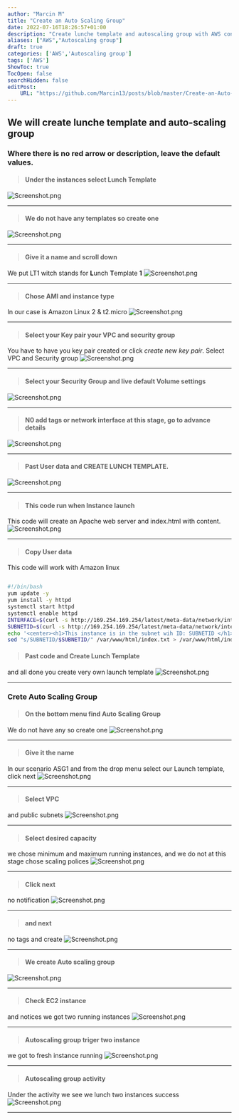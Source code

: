 ```yaml
---
author: "Marcin M"
title: "Create an Auto Scaling Group"
date: 2022-07-16T18:26:57+01:00
description: "Create lunche template and autoscaling group with AWS console"
aliases: ["AWS","Autoscaling group"]
draft: true
categories: ['AWS','Autoscaling group']
tags: ['AWS']
ShowToc: true
TocOpen: false
searchHidden: false
editPost:
    URL: "https://github.com/Marcin13/posts/blob/master/Create-an-Auto-Scaling-Group.md"
---
```

## We will create lunche template and auto-scaling group 
### Where there is no red arrow or description, leave the default values.

> #### Under the instances select Lunch Template
![Screenshot.png](http://marcinmitruk.link/img/Create-an-Auto-Scaling-Group/Screenshot_1.png)
***

> #### We do not have any templates so create one
![Screenshot.png](http://marcinmitruk.link/img/Create-an-Auto-Scaling-Group/Screenshot_2.png)
***
> #### Give it a name and scroll down
We put LT1 witch stands for **L**unch **T**emplate **1**
![Screenshot.png](http://marcinmitruk.link/img/Create-an-Auto-Scaling-Group/Screenshot_3.png)
***

> #### Chose AMI and instance type
In our case is Amazon Linux 2 & t2.micro
![Screenshot.png](http://marcinmitruk.link/img/Create-an-Auto-Scaling-Group/Screenshot_4.png)
***

> #### Select your Key pair your VPC and security group
You have to have you key pair created or click _create new key pair_.
Select VPC and Security group
![Screenshot.png](http://marcinmitruk.link/img/Create-an-Auto-Scaling-Group/Screenshot_5.png)
***

> #### Select your Security Group and live default Volume settings
![Screenshot.png](http://marcinmitruk.link/img/Create-an-Auto-Scaling-Group/Screenshot_6.png)
***

> #### N0 add tags or network interface at this stage, go to advance details
![Screenshot.png](http://marcinmitruk.link/img/Create-an-Auto-Scaling-Group/Screenshot_7.png)
***

> #### Past User data and CREATE LUNCH TEMPLATE.
![Screenshot.png](http://marcinmitruk.link/img/Create-an-Auto-Scaling-Group/Screenshot_8.png)
***

> #### This code run when Instance launch
This code will create an Apache web server and index.html with content.
![Screenshot.png](http://marcinmitruk.link/img/Create-an-Auto-Scaling-Group/Screenshot_9.png)
***

> #### Copy User data
This code will work with Amazon linux

```bash

#!/bin/bash
yum update -y
yum install -y httpd
systemctl start httpd
systemctl enable httpd
INTERFACE=$(curl -s http://169.254.169.254/latest/meta-data/network/interfaces/macs/)
SUBNETID=$(curl -s http://169.254.169.254/latest/meta-data/network/interfaces/macs/${INTERFACE}/subnet-id)
echo '<center><h1>This instance is in the subnet wih ID: SUBNETID </h1></center>' > /var/www/html/index.txt
sed "s/SUBNETID/$SUBNETID/" /var/www/html/index.txt > /var/www/html/index.html

```

> #### Past code and Create Lunch Template
and all done you create very own launch template
![Screenshot.png](http://marcinmitruk.link/img/Create-an-Auto-Scaling-Group/Screenshot_10.png)
***

### Crete Auto Scaling Group

> #### On the bottom menu find Auto Scaling Group
We do not have any so create one
![Screenshot.png](http://marcinmitruk.link/img/Create-an-Auto-Scaling-Group/Screenshot_11.png)
***

> #### Give it the name
In our scenario ASG1 and from the drop menu select our Launch template, click next
![Screenshot.png](http://marcinmitruk.link/img/Create-an-Auto-Scaling-Group/Screenshot_12.png)
***

> #### Select VPC
and public subnets
![Screenshot.png](http://marcinmitruk.link/img/Create-an-Auto-Scaling-Group/Screenshot_13.png)
***

> #### Select desired capacity
we chose minimum and maximum running instances, and we do not at this stage chose scaling polices
![Screenshot.png](http://marcinmitruk.link/img/Create-an-Auto-Scaling-Group/Screenshot_14.png)
***

> #### Click next
no notification
![Screenshot.png](http://marcinmitruk.link/img/Create-an-Auto-Scaling-Group/Screenshot_15.png)
***

> #### and next
no tags and create
![Screenshot.png](http://marcinmitruk.link/img/Create-an-Auto-Scaling-Group/Screenshot_16.png)
***

> #### We create Auto scaling group
![Screenshot.png](http://marcinmitruk.link/img/Create-an-Auto-Scaling-Group/Screenshot_17.png)
***

> #### Check EC2 instance
and notices we got two running instances
![Screenshot.png](http://marcinmitruk.link/img/Create-an-Auto-Scaling-Group/Screenshot_18.png)
***

> #### Autoscaling group triger two instance
we got to fresh instance running
![Screenshot.png](http://marcinmitruk.link/img/Create-an-Auto-Scaling-Group/Screenshot_19.png)
***

> #### Autoscaling group activity
Under the activity we see we lunch two instances success
![Screenshot.png](http://marcinmitruk.link/img/Create-an-Auto-Scaling-Group/Screenshot_20.png)
***



